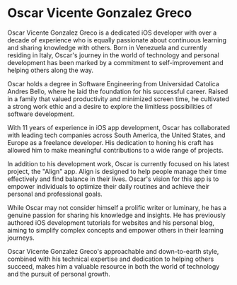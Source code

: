 # Oscar Vicente Gonzalez Greco

Oscar Vicente Gonzalez Greco is a dedicated iOS developer with over a decade of experience who is equally passionate about continuous learning and sharing knowledge with others. Born in Venezuela and currently residing in Italy, Oscar's journey in the world of technology and personal development has been marked by a commitment to self-improvement and helping others along the way.

Oscar holds a degree in Software Engineering from Universidad Catolica Andres Bello, where he laid the foundation for his successful career. Raised in a family that valued productivity and minimized screen time, he cultivated a strong work ethic and a desire to explore the limitless possibilities of software development.

With 11 years of experience in iOS app development, Oscar has collaborated with leading tech companies across South America, the United States, and Europe as a freelance developer. His dedication to honing his craft has allowed him to make meaningful contributions to a wide range of projects.

In addition to his development work, Oscar is currently focused on his latest project, the "Align" app. Align is designed to help people manage their time effectively and find balance in their lives. Oscar's vision for this app is to empower individuals to optimize their daily routines and achieve their personal and professional goals.

While Oscar may not consider himself a prolific writer or luminary, he has a genuine passion for sharing his knowledge and insights. He has previously authored iOS development tutorials for websites and his personal blog, aiming to simplify complex concepts and empower others in their learning journeys.

Oscar Vicente Gonzalez Greco's approachable and down-to-earth style, combined with his technical expertise and dedication to helping others succeed, makes him a valuable resource in both the world of technology and the pursuit of personal growth.
